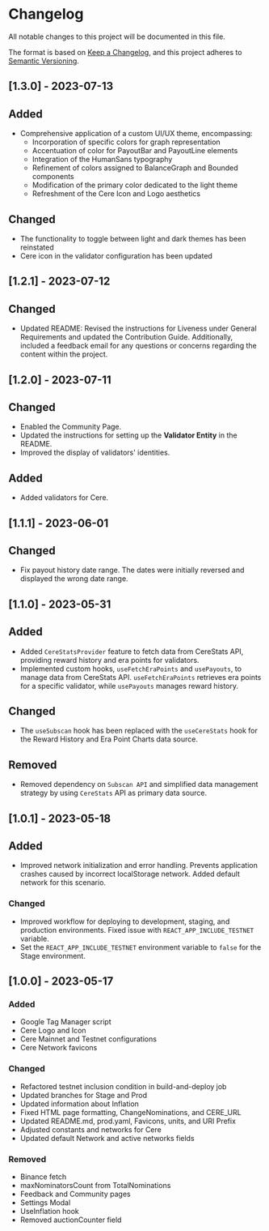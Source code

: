 # Changelog

All notable changes to this project will be documented in this file.

The format is based on [Keep a Changelog](https://keepachangelog.com/en/1.0.0/),
and this project adheres to [Semantic Versioning](https://semver.org/spec/v2.0.0.html).

## [1.3.0] - 2023-07-13

## Added

- Comprehensive application of a custom UI/UX theme, encompassing:
    - Incorporation of specific colors for graph representation
    - Accentuation of color for PayoutBar and PayoutLine elements
    - Integration of the HumanSans typography
    - Refinement of colors assigned to BalanceGraph and Bounded components
    - Modification of the primary color dedicated to the light theme
    - Refreshment of the Cere Icon and Logo aesthetics

## Changed

- The functionality to toggle between light and dark themes has been reinstated
- Cere icon in the validator configuration has been updated

## [1.2.1] - 2023-07-12

## Changed

- Updated README: Revised the instructions for Liveness under General Requirements and updated the Contribution Guide. Additionally, included a feedback email for any questions or concerns regarding the content within the project.

## [1.2.0] - 2023-07-11 

## Changed

- Enabled the Community Page. 
- Updated the instructions for setting up the **Validator Entity** in the README. 
- Improved the display of validators' identities.

## Added

- Added validators for Cere.

## [1.1.1] - 2023-06-01

## Changed

- Fix payout history date range. The dates were initially reversed and displayed the wrong date range.

## [1.1.0] - 2023-05-31

## Added

- Added `CereStatsProvider` feature to fetch data from CereStats API, providing reward history and era points for validators.
- Implemented custom hooks, `useFetchEraPoints` and `usePayouts`, to manage data from CereStats API. `useFetchEraPoints` retrieves era points for a specific validator, while `usePayouts` manages reward history.

## Changed

- The `useSubscan` hook has been replaced with the `useCereStats` hook for the Reward History and Era Point Charts data source.

## Removed

- Removed dependency on `Subscan API` and simplified data management strategy by using `CereStats` API as primary data source.

## [1.0.1] - 2023-05-18

## Added

- Improved network initialization and error handling. Prevents application crashes caused by incorrect localStorage network. Added default network for this scenario.

### Changed

- Improved workflow for deploying to development, staging, and production environments. Fixed issue with `REACT_APP_INCLUDE_TESTNET` variable.
- Set the `REACT_APP_INCLUDE_TESTNET` environment variable to `false` for the Stage environment.

## [1.0.0] - 2023-05-17

### Added

- Google Tag Manager script
- Cere Logo and Icon
- Cere Mainnet and Testnet configurations
- Cere Network favicons

### Changed

- Refactored testnet inclusion condition in build-and-deploy job
- Updated branches for Stage and Prod
- Updated information about Inflation
- Fixed HTML page formatting, ChangeNominations, and CERE_URL
- Updated README.md, prod.yaml, Favicons, units, and URI Prefix
- Adjusted constants and networks for Cere
- Updated default Network and active networks fields

### Removed

- Binance fetch
- maxNominatorsCount from TotalNominations
- Feedback and Community pages
- Settings Modal
- UseInflation hook
- Removed auctionCounter field
